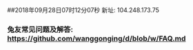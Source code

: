 ##2018年09月28日07时12分07秒 新址: 104.248.173.75
### 兔友常见问题及解答: https://github.com/wanggonging/d/blob/w/FAQ.md
